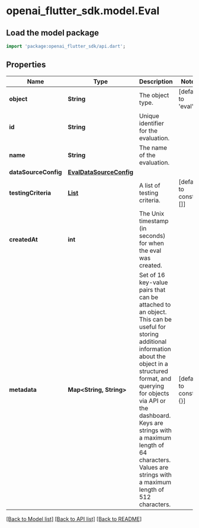 # openai_flutter_sdk.model.Eval

## Load the model package
```dart
import 'package:openai_flutter_sdk/api.dart';
```

## Properties
Name | Type | Description | Notes
------------ | ------------- | ------------- | -------------
**object** | **String** | The object type. | [default to 'eval']
**id** | **String** | Unique identifier for the evaluation. | 
**name** | **String** | The name of the evaluation. | 
**dataSourceConfig** | [**EvalDataSourceConfig**](EvalDataSourceConfig.md) |  | 
**testingCriteria** | [**List<EvalTestingCriteriaInner>**](EvalTestingCriteriaInner.md) | A list of testing criteria. | [default to const []]
**createdAt** | **int** | The Unix timestamp (in seconds) for when the eval was created. | 
**metadata** | **Map<String, String>** | Set of 16 key-value pairs that can be attached to an object. This can be useful for storing additional information about the object in a structured format, and querying for objects via API or the dashboard.   Keys are strings with a maximum length of 64 characters. Values are strings with a maximum length of 512 characters.  | [default to const {}]

[[Back to Model list]](../README.md#documentation-for-models) [[Back to API list]](../README.md#documentation-for-api-endpoints) [[Back to README]](../README.md)


